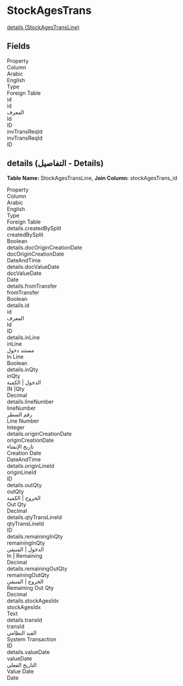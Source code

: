 # StockAgesTrans

<ContentFilter/>


<div class='searchable'>
<a href='#details'>details (StockAgesTransLine) </a>
</div>

<div class='searchable'>

## Fields

<div class="nama-table">
<div class="row header-row">
<div class="cell">Property</div>
<div class="cell">Column</div>
<div class="cell">Arabic</div>
<div class="cell">English</div>
<div class="cell">Type</div>
<div class="cell">Foreign Table</div>
</div><div class="row searchable" id="id">
<div class="cell" data-label="Property">id</div>
<div class="cell" data-label="Column">id</div>
<div class="cell" data-label="Arabic">المعرف</div>
<div class="cell" data-label="English">Id</div>
<div class="cell" data-label="Type">ID</div>

</div>

<div class="row searchable" id="invTransReqId">
<div class="cell" data-label="Property">invTransReqId</div>
<div class="cell" data-label="Column">invTransReqId</div>
<div class="cell" data-label="Arabic"></div>
<div class="cell" data-label="English"></div>
<div class="cell" data-label="Type">ID</div>

</div>


</div>
</div>

<div id='details' title='details' class='searchable'>

## details (التفاصيل - Details)
**Table Name:** StockAgesTransLine, **Join Column:** stockAgesTrans_id
<div class="nama-table">
<div class="row header-row">
<div class="cell">Property</div>
<div class="cell">Column</div>
<div class="cell">Arabic</div>
<div class="cell">English</div>
<div class="cell">Type</div>
<div class="cell">Foreign Table</div>
</div><div class="row searchable" id="details.createdBySplit">
<div class="cell" data-label="Property">details.createdBySplit</div>
<div class="cell" data-label="Column">createdBySplit</div>
<div class="cell" data-label="Arabic"></div>
<div class="cell" data-label="English"></div>
<div class="cell" data-label="Type">Boolean</div>

</div>

<div class="row searchable" id="details.docOriginCreationDate">
<div class="cell" data-label="Property">details.docOriginCreationDate</div>
<div class="cell" data-label="Column">docOriginCreationDate</div>
<div class="cell" data-label="Arabic"></div>
<div class="cell" data-label="English"></div>
<div class="cell" data-label="Type">DateAndTime</div>

</div>

<div class="row searchable" id="details.docValueDate">
<div class="cell" data-label="Property">details.docValueDate</div>
<div class="cell" data-label="Column">docValueDate</div>
<div class="cell" data-label="Arabic"></div>
<div class="cell" data-label="English"></div>
<div class="cell" data-label="Type">Date</div>

</div>

<div class="row searchable" id="details.fromTransfer">
<div class="cell" data-label="Property">details.fromTransfer</div>
<div class="cell" data-label="Column">fromTransfer</div>
<div class="cell" data-label="Arabic"></div>
<div class="cell" data-label="English"></div>
<div class="cell" data-label="Type">Boolean</div>

</div>

<div class="row searchable" id="details.id">
<div class="cell" data-label="Property">details.id</div>
<div class="cell" data-label="Column">id</div>
<div class="cell" data-label="Arabic">المعرف</div>
<div class="cell" data-label="English">Id</div>
<div class="cell" data-label="Type">ID</div>

</div>

<div class="row searchable" id="details.inLine">
<div class="cell" data-label="Property">details.inLine</div>
<div class="cell" data-label="Column">inLine</div>
<div class="cell" data-label="Arabic">مستند دخول</div>
<div class="cell" data-label="English">In Line</div>
<div class="cell" data-label="Type">Boolean</div>

</div>

<div class="row searchable" id="details.inQty">
<div class="cell" data-label="Property">details.inQty</div>
<div class="cell" data-label="Column">inQty</div>
<div class="cell" data-label="Arabic">الدخول | الكمية</div>
<div class="cell" data-label="English">IN |Qty</div>
<div class="cell" data-label="Type">Decimal</div>

</div>

<div class="row searchable" id="details.lineNumber">
<div class="cell" data-label="Property">details.lineNumber</div>
<div class="cell" data-label="Column">lineNumber</div>
<div class="cell" data-label="Arabic">رقم السطر</div>
<div class="cell" data-label="English">Line Number</div>
<div class="cell" data-label="Type">Integer</div>

</div>

<div class="row searchable" id="details.originCreationDate">
<div class="cell" data-label="Property">details.originCreationDate</div>
<div class="cell" data-label="Column">originCreationDate</div>
<div class="cell" data-label="Arabic"> تاريخ الإنشاء</div>
<div class="cell" data-label="English"> Creation Date</div>
<div class="cell" data-label="Type">DateAndTime</div>

</div>

<div class="row searchable" id="details.originLineId">
<div class="cell" data-label="Property">details.originLineId</div>
<div class="cell" data-label="Column">originLineId</div>
<div class="cell" data-label="Arabic"></div>
<div class="cell" data-label="English"></div>
<div class="cell" data-label="Type">ID</div>

</div>

<div class="row searchable" id="details.outQty">
<div class="cell" data-label="Property">details.outQty</div>
<div class="cell" data-label="Column">outQty</div>
<div class="cell" data-label="Arabic">الخروج | الكمية</div>
<div class="cell" data-label="English">Out Qty</div>
<div class="cell" data-label="Type">Decimal</div>

</div>

<div class="row searchable" id="details.qtyTransLineId">
<div class="cell" data-label="Property">details.qtyTransLineId</div>
<div class="cell" data-label="Column">qtyTransLineId</div>
<div class="cell" data-label="Arabic"></div>
<div class="cell" data-label="English"></div>
<div class="cell" data-label="Type">ID</div>

</div>

<div class="row searchable" id="details.remainingInQty">
<div class="cell" data-label="Property">details.remainingInQty</div>
<div class="cell" data-label="Column">remainingInQty</div>
<div class="cell" data-label="Arabic">الدخول | المتبقي</div>
<div class="cell" data-label="English">In | Remaining</div>
<div class="cell" data-label="Type">Decimal</div>

</div>

<div class="row searchable" id="details.remainingOutQty">
<div class="cell" data-label="Property">details.remainingOutQty</div>
<div class="cell" data-label="Column">remainingOutQty</div>
<div class="cell" data-label="Arabic">الخروج | المتبقي</div>
<div class="cell" data-label="English">Remaining Out Qty</div>
<div class="cell" data-label="Type">Decimal</div>

</div>

<div class="row searchable" id="details.stockAgesIdx">
<div class="cell" data-label="Property">details.stockAgesIdx</div>
<div class="cell" data-label="Column">stockAgesIdx</div>
<div class="cell" data-label="Arabic"></div>
<div class="cell" data-label="English"></div>
<div class="cell" data-label="Type">Text</div>

</div>

<div class="row searchable" id="details.transId">
<div class="cell" data-label="Property">details.transId</div>
<div class="cell" data-label="Column">transId</div>
<div class="cell" data-label="Arabic">القيد النظامي</div>
<div class="cell" data-label="English">System Transaction</div>
<div class="cell" data-label="Type">ID</div>

</div>

<div class="row searchable" id="details.valueDate">
<div class="cell" data-label="Property">details.valueDate</div>
<div class="cell" data-label="Column">valueDate</div>
<div class="cell" data-label="Arabic">التاريخ الفعلي</div>
<div class="cell" data-label="English">Value Date</div>
<div class="cell" data-label="Type">Date</div>

</div>


</div>
</div>

